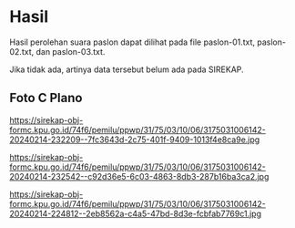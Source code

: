 # Hasil

Hasil perolehan suara paslon dapat dilihat pada file paslon-01.txt, paslon-02.txt, dan paslon-03.txt.

Jika tidak ada, artinya data tersebut belum ada pada SIREKAP.

## Foto C Plano

https://sirekap-obj-formc.kpu.go.id/74f6/pemilu/ppwp/31/75/03/10/06/3175031006142-20240214-232209--7fc3643d-2c75-401f-9409-1013f4e8ca9e.jpg

https://sirekap-obj-formc.kpu.go.id/74f6/pemilu/ppwp/31/75/03/10/06/3175031006142-20240214-232542--c92d36e5-6c03-4863-8db3-287b16ba3ca2.jpg

https://sirekap-obj-formc.kpu.go.id/74f6/pemilu/ppwp/31/75/03/10/06/3175031006142-20240214-224812--2eb8562a-c4a5-47bd-8d3e-fcbfab7769c1.jpg

